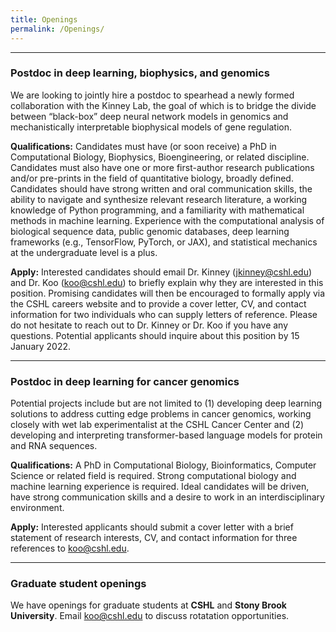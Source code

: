 ```yaml
---
title: Openings
permalink: /Openings/
---
```



<hr>

### Postdoc in deep learning, biophysics, and genomics 

We are looking to jointly hire a postdoc to spearhead a newly formed collaboration with the Kinney Lab, the goal of which is to bridge the divide between “black-box” deep neural network models in genomics and mechanistically interpretable biophysical models of gene regulation.

<b>Qualifications:</b> Candidates must have (or soon receive) a PhD in Computational Biology, Biophysics, Bioengineering, or related discipline. Candidates must also have one or more first-author research publications and/or pre-prints in the field of quantitative biology, broadly defined. Candidates should have strong written and oral communication skills, the ability to navigate and synthesize relevant research literature, a working knowledge of Python programming, and a familiarity with mathematical methods in machine learning. Experience with the computational analysis of biological sequence data, public genomic databases, deep learning frameworks (e.g., TensorFlow, PyTorch, or JAX), and statistical mechanics at the undergraduate level is a plus.

<b>Apply:</b> Interested candidates should email Dr. Kinney (jkinney@cshl.edu) and Dr. Koo (koo@cshl.edu) to briefly explain why they are interested in this position. Promising candidates will then be encouraged to formally apply via the CSHL careers website and to provide a cover letter, CV, and contact information for two individuals who can supply letters of reference. Please do not hesitate to reach out to Dr. Kinney or Dr. Koo if you have any questions. Potential applicants should inquire about this position by 15 January 2022.


<hr>


### Postdoc in deep learning for cancer genomics

Potential projects include but are not limited to (1) developing deep learning solutions to address cutting edge problems in cancer genomics, working closely with wet lab experimentalist at the CSHL Cancer Center and (2) developing and interpreting transformer-based language models for protein and RNA sequences. 

<b>Qualifications:</b> A PhD in Computational Biology, Bioinformatics, Computer Science or related field is required. Strong computational biology and machine learning experience is required. Ideal candidates will be driven, have strong communication skills and a desire to work in an interdisciplinary environment. 

<b>Apply:</b> Interested applicants should submit a cover letter with a brief statement of research interests, CV, and contact information for three references to koo@cshl.edu.

<hr>


### Graduate student openings

We have openings for graduate students at <b>CSHL</b> and <b>Stony Brook University</b>. Email koo@cshl.edu to discuss rotatation opportunities.

<br>
<br>
<br>
<br>
<br>
<br>


